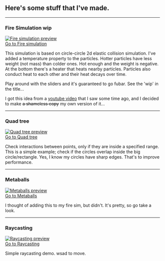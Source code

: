 ## Here's some stuff that I've made.

---

### Fire Simulation wip
[![Fire simulation preview](https://msivonen.github.io/firesim_preview.jpg)<br/>Go to Fire simulation](https://msivonen.github.io/firesim/index.html)

This simulation is based on circle-circle 2d elastic collision simulation. I've added a temperature property to the particles. Hotter particles have less weight (not mass) than colder ones. Hot enough and the weight is negative. At the bottom there's a heater that heats nearby particles. Particles also conduct heat to each other and their heat decays over time.

Play around with the sliders and it's guaranteed to go fubar. See the 'wip' in the title...

I got this idea from a [youtube video](https://www.youtube.com/watch?v=xKEFlg_JMmU) that I saw some time ago, and I decided to make ~~a shameless copy~~ my own version of it...

---

### Quad tree
[![Quad tree preview](https://msivonen.github.io/quadTree_preview.jpg)<br/>Go to Quad tree](https://msivonen.github.io/quadTree/index.html)

Check interactions between points, only if they are inside a specified range.
This is a simple example; check if the circles overlap inside the big circle/rectangle.
Yes, I know my circles have sharp edges. That's to improve performance.

---

### Metaballs
[![Metaballs preview](https://msivonen.github.io/metaballs_preview.jpg)<br/>Go to Metaballs](https://msivonen.github.io/metaballs/index.html)

I thought of adding this to my fire sim, but didn't. It's pretty, so go take a look.

---

### Raycasting
[![Raycasting preview](https://msivonen.github.io/raycasting_preview.jpg)<br/>Go to Raycasting](https://msivonen.github.io/raycasting/index.html)

Simple raycasting demo. wsad to move.